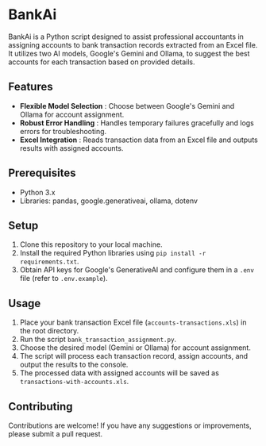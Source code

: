 # BankAi

BankAi is a Python script designed to assist professional accountants in assigning accounts to bank transaction records extracted from an Excel file. It utilizes two AI models, Google's Gemini and Ollama, to suggest the best accounts for each transaction based on provided details.

## Features

- **Flexible Model Selection** : Choose between Google's Gemini and Ollama for account assignment.
- **Robust Error Handling** : Handles temporary failures gracefully and logs errors for troubleshooting.
- **Excel Integration** : Reads transaction data from an Excel file and outputs results with assigned accounts.

## Prerequisites

- Python 3.x
- Libraries: pandas, google.generativeai, ollama, dotenv

## Setup

1. Clone this repository to your local machine.
2. Install the required Python libraries using `pip install -r requirements.txt`.
3. Obtain API keys for Google's GenerativeAI and configure them in a `.env` file (refer to `.env.example`).

## Usage

1. Place your bank transaction Excel file (`accounts-transactions.xls`) in the root directory.
2. Run the script `bank_transaction_assignment.py`.
3. Choose the desired model (Gemini or Ollama) for account assignment.
4. The script will process each transaction record, assign accounts, and output the results to the console.
5. The processed data with assigned accounts will be saved as `transactions-with-accounts.xls`.

## Contributing

Contributions are welcome! If you have any suggestions or improvements, please submit a pull request.
